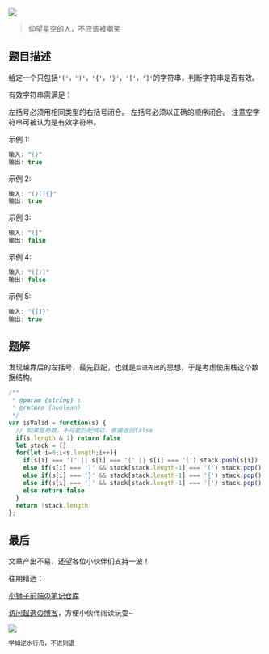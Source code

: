 

![](https://imgconvert.csdnimg.cn/aHR0cHM6Ly9jZG4uanNkZWxpdnIubmV0L2doL2Nob2NvbGF0ZTE5OTkvY2RuL2ltZy8yMDIwMDgyODE0NTUyMS5qcGc?x-oss-process=image/format,png)
>仰望星空的人，不应该被嘲笑

## 题目描述


给定一个只包括` '('，')'，'{'，'}'，'['，']' `的字符串，判断字符串是否有效。

有效字符串需满足：

左括号必须用相同类型的右括号闭合。
左括号必须以正确的顺序闭合。
注意空字符串可被认为是有效字符串。

示例 1:

```javascript
输入: "()"
输出: true
```

示例 2:

```javascript
输入: "()[]{}"
输出: true
```

示例 3:

```javascript
输入: "(]"
输出: false
```

示例 4:

```javascript
输入: "([)]"
输出: false
```

示例 5:

```javascript
输入: "{[]}"
输出: true
```


## 题解

发现越靠后的左括号，最先匹配，也就是`后进先出`的思想，于是考虑使用栈这个数据结构。

```javascript
/**
 * @param {string} s
 * @return {boolean}
 */
var isValid = function(s) {
  // 如果是奇数，不可能匹配成功，直接返回false
  if(s.length & 1) return false
  let stack = []
  for(let i=0;i<s.length;i++){
    if(s[i] === '(' || s[i] === '{' || s[i] === '[') stack.push(s[i])
    else if(s[i] === ')' && stack[stack.length-1] === '(') stack.pop()
    else if(s[i] === '}' && stack[stack.length-1] === '{') stack.pop()
    else if(s[i] === ']' && stack[stack.length-1] === '[') stack.pop()
    else return false
  }
  return !stack.length
};
```



## 最后
文章产出不易，还望各位小伙伴们支持一波！

往期精选：

<a href="https://github.com/Chocolate1999/Front-end-learning-to-organize-notes">小狮子前端の笔记仓库</a>

<a href="https://yangchaoyi.vip/">访问超逸の博客</a>，方便小伙伴阅读玩耍~

![](https://img-blog.csdnimg.cn/2020090211491121.png#pic_center)

```javascript
学如逆水行舟，不进则退
```